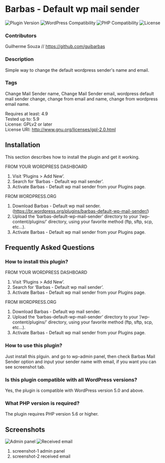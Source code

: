 # Barbas - Default wp mail sender

![Plugin Version](https://img.shields.io/badge/Version-1.4-blue.svg)
![WordPress Compatibility](https://img.shields.io/badge/WordPress-6.4%2B-green.svg)
![PHP Compatibility](https://img.shields.io/badge/PHP-5.6%2B-green.svg)
![License](https://img.shields.io/badge/License-GPLv2%20or%20Later-orange.svg)

### Contributors

Guilherme Souza // https://github.com/guibarbas

### Description

Simple way to change the default wordpress sender's name and email.

### Tags

Change Mail Sender name, Change Mail Sender email, wordpress default mail sender change, change from email and name, change from wordpress email name.

Requires at least: 4.9<br>
Tested up to: 5.9<br>
License: GPLv2 or later<br>
License URI: http://www.gnu.org/licenses/gpl-2.0.html

## Installation

This section describes how to install the plugin and get it working.

FROM YOUR WORDPRESS DASHBOARD

1. Visit ‘Plugins > Add New’.
2. Search for ‘Barbas - Default wp mail sender’.
3. Activate Barbas - Default wp mail sender from your Plugins page.

FROM WORDPRESS.ORG

1. Download Barbas - Default wp mail sender. (https://br.wordpress.org/plugins/barbas-default-wp-mail-sender/)
2. Upload the ‘barbas-default-wp-mail-sender’ directory to your ‘/wp-content/plugins/’ directory, using your favorite method (ftp, sftp, scp, etc…).
3. Activate Barbas - Default wp mail sender from your Plugins page.

## Frequently Asked Questions

### How to install this plugin?

FROM YOUR WORDPRESS DASHBOARD

1. Visit ‘Plugins > Add New’.
2. Search for ‘Barbas - Default wp mail sender’.
3. Activate Barbas - Default wp mail sender from your Plugins page.

FROM WORDPRESS.ORG

1. Download Barbas - Default wp mail sender.
2. Upload the ‘barbas-default-wp-mail-sender’ directory to your ‘/wp-content/plugins/’ directory, using your favorite method (ftp, sftp, scp, etc…).
3. Activate Barbas - Default wp mail sender from your Plugins page.

### How to use this plugin?

Just install this plguin. and go to wp-admin panel, then check Barbas Mail Sender option and input your sender name with email, if you want you can see screenshot tab.

### Is this plugin compatible with all WordPress versions?

Yes, the plugin is compatible with WordPress version 5.0 and above.

### What PHP version is required?

The plugin requires PHP version 5.6 or higher.

## Screenshots

![Admin panel](https://ps.w.org/barbas-default-wp-mail-sender/assets/screenshot-1.png?rev=2999234)
![Received email](https://ps.w.org/barbas-default-wp-mail-sender/assets/screenshot-2.png?rev=2200743)

1. screenshot-1 admin panel
2. screenshot-2 received email

